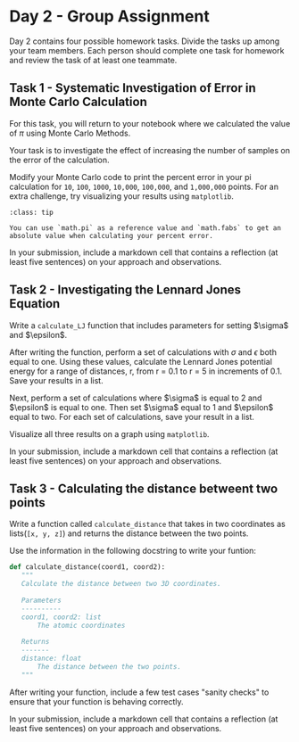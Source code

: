 # Day 2 - Group Assignment 

Day 2 contains four possible homework tasks.
Divide the tasks up among your team members. 
Each person should complete one task for homework and review the task of at least one teammate.

## Task 1 - Systematic Investigation of Error in Monte Carlo Calculation

For this task, you will return to your notebook where we calculated the value of $\pi$ using Monte Carlo Methods.

Your task is to investigate the effect of increasing the number of samples on the error of the calculation.

Modify your Monte Carlo code to print the percent error in your pi calculation for `10`, `100`, `1000`, `10,000`, `100,000`, and `1,000,000` points. For an extra challenge, try visualizing your results using `matplotlib`.

```{admonition} Reference Values
:class: tip

You can use `math.pi` as a reference value and `math.fabs` to get an absolute value when calculating your percent error.

```

In your submission, include a markdown cell that contains a reflection (at least five sentences) on your approach and observations.

## Task 2 - Investigating the Lennard Jones Equation

Write a `calculate_LJ` function that includes parameters for setting $\sigma\$ and $\epsilon\$.

After writing the function, perform a set of calculations with $\sigma$ and $\epsilon$ both equal to one. Using these values, calculate the Lennard Jones potential energy for a range of distances, r, from r = 0.1 to r = 5 in increments of 0.1. Save your results in a list.

Next, perform a set of calculations where $\sigma\$ is equal to 2 and $\epsilon\$ is equal to one. Then set $\sigma\$ equal to 1 and $\epsilon\$ equal to two. For each set of calculations, save your result in a list.

Visualize all three results on a graph using `matplotlib`.

In your submission, include a markdown cell that contains a reflection (at least five sentences) on your approach and observations.

## Task 3 - Calculating the distance betweent two points

Write a function called `calculate_distance` that takes in two coordinates as lists(`[x, y, z]`) and returns the distance between the two points.

Use the information in the following docstring to write your funtion:

```python
def calculate_distance(coord1, coord2):
   """
   Calculate the distance between two 3D coordinates.
  
   Parameters
   ----------
   coord1, coord2: list
       The atomic coordinates
   
   Returns
   -------
   distance: float
       The distance between the two points.
   """
```

After writing your function, include a few test cases "sanity checks" to ensure that your function is behaving correctly.

In your submission, include a markdown cell that contains a reflection (at least five sentences) on your approach and observations.
